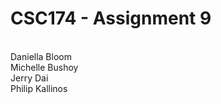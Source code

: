 <h1>CSC174 - Assignment 9</h1>
<br>
Daniella Bloom
<br>
Michelle Bushoy
<br>
Jerry Dai
<br>
Philip Kallinos
